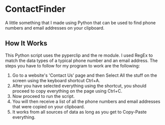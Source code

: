 # ContactFinder
A little something that I made using Python that can be used to find phone numbers and email addresses on your clipboard.

## How It Works

This Python script uses the pyperclip and the re module. I used RegEx to match the data types of a typical phone number and an email address. The steps you have to follow for my program to work are the following:

1. Go to a website's 'Contact Us' page and then Select All the stuff on the screen using the keyboard shortcut Ctrl+A.
2. After you have selected everything using the shortcut, you should proceed to copy everything on the page using Ctrl+C.
3. Now proceed to run the script.
4. You will then receive a list of all the phone numbers and email addresses that were copied on your clipboard.
5. It works from all sources of data as long as you get to Copy-Paste everything.
